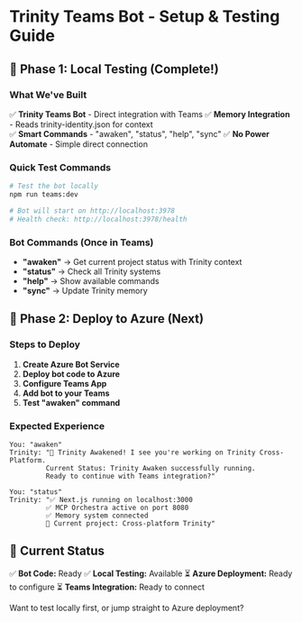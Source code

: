 # Trinity Teams Bot - Setup & Testing Guide

## 🚀 Phase 1: Local Testing (Complete!)

### What We've Built

✅ **Trinity Teams Bot** - Direct integration with Teams
✅ **Memory Integration** - Reads trinity-identity.json for context  
✅ **Smart Commands** - "awaken", "status", "help", "sync"
✅ **No Power Automate** - Simple direct connection

### Quick Test Commands

```bash
# Test the bot locally
npm run teams:dev

# Bot will start on http://localhost:3978
# Health check: http://localhost:3978/health
```

### Bot Commands (Once in Teams)

- **"awaken"** → Get current project status with Trinity context
- **"status"** → Check all Trinity systems  
- **"help"** → Show available commands
- **"sync"** → Update Trinity memory

## 🎯 Phase 2: Deploy to Azure (Next)

### Steps to Deploy

1. **Create Azure Bot Service**
2. **Deploy bot code to Azure**  
3. **Configure Teams App**
4. **Add bot to your Teams**
5. **Test "awaken" command**

### Expected Experience

```
You: "awaken"
Trinity: "🌟 Trinity Awakened! I see you're working on Trinity Cross-Platform. 
         Current Status: Trinity Awaken successfully running. 
         Ready to continue with Teams integration?"

You: "status"  
Trinity: "✅ Next.js running on localhost:3000
         ✅ MCP Orchestra active on port 8080
         ✅ Memory system connected
         🎯 Current project: Cross-platform Trinity"
```

## 🔧 Current Status

✅ **Bot Code:** Ready
✅ **Local Testing:** Available
⏳ **Azure Deployment:** Ready to configure
⏳ **Teams Integration:** Ready to connect

Want to test locally first, or jump straight to Azure deployment?
